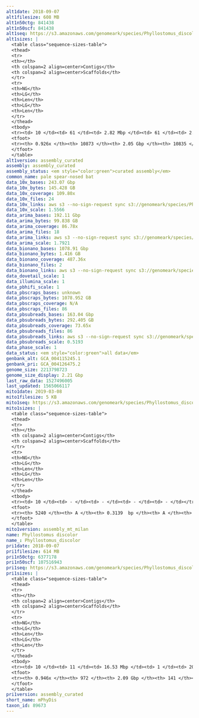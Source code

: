 ```yaml
---
alt1date: 2018-09-07
alt1filesize: 608 MB
alt1n50ctg: 841438
alt1n50scf: 841438
alt1seq: https://s3.amazonaws.com/genomeark/species/Phyllostomus_discolor/mPhyDis1/assembly_curated/mPhyDis1.alt.cur.20180907.fasta.gz
alt1sizes: |
  <table class="sequence-sizes-table">
  <thead>
  <tr>
  <th></th>
  <th colspan=2 align=center>Contigs</th>
  <th colspan=2 align=center>Scaffolds</th>
  </tr>
  <tr>
  <th>NG</th>
  <th>LG</th>
  <th>Len</th>
  <th>LG</th>
  <th>Len</th>
  </tr>
  </thead>
  <tbody>
  <tr><td> 10 </td><td> 61 </td><td> 2.82 Mbp </td><td> 61 </td><td> 2.82 Mbp </td></tr>  <tr><td> 20 </td><td> 157 </td><td> 1.94 Mbp </td><td> 157 </td><td> 1.94 Mbp </td></tr>  <tr><td> 30 </td><td> 289 </td><td> 1.46 Mbp </td><td> 289 </td><td> 1.46 Mbp </td></tr>  <tr><td> 40 </td><td> 464 </td><td> 1.11 Mbp </td><td> 464 </td><td> 1.11 Mbp </td></tr>  <tr style="background-color:#cccccc;"><td> 50 </td><td> 693 </td><td> 0.84 Mbp </td><td> 693 </td><td> 0.84 Mbp </td></tr>  <tr><td> 60 </td><td> 1005 </td><td> 0.61 Mbp </td><td> 1005 </td><td> 0.61 Mbp </td></tr>  <tr><td> 70 </td><td> 1459 </td><td> 0.39 Mbp </td><td> 1459 </td><td> 0.39 Mbp </td></tr>  <tr><td> 80 </td><td> 2302 </td><td> 0.16 Mbp </td><td> 2300 </td><td> 0.17 Mbp </td></tr>  <tr><td> 90 </td><td> 6947 </td><td> 23.07 Kbp </td><td> 6909 </td><td> 23.12 Kbp </td></tr>  <tr><td> 100 </td><td> - </td><td> - </td><td> - </td><td> - </td></tr>  </tbody>
  <tfoot>
  <tr><th> 0.926x </th><th> 10873 </th><th> 2.05 Gbp </th><th> 10835 </th><th> 2.05 Gbp </th></tr>
  </tfoot>
  </table>
alt1version: assembly_curated
assembly: assembly_curated
assembly_status: <em style="color:green">curated assembly</em>
common_name: pale spear-nosed bat
data_10x_bases: 243.07 Gbp
data_10x_bytes: 145.428 GB
data_10x_coverage: 109.80x
data_10x_files: 24
data_10x_links: aws s3 --no-sign-request sync s3://genomeark/species/Phyllostomus_discolor/mPhyDis1/genomic_data/10x/ .<br>
data_10x_scale: 1.5566
data_arima_bases: 192.11 Gbp
data_arima_bytes: 99.838 GB
data_arima_coverage: 86.78x
data_arima_files: 18
data_arima_links: aws s3 --no-sign-request sync s3://genomeark/species/Phyllostomus_discolor/mPhyDis1/genomic_data/arima/ .<br>
data_arima_scale: 1.7921
data_bionano_bases: 1078.91 Gbp
data_bionano_bytes: 1.416 GB
data_bionano_coverage: 487.36x
data_bionano_files: 2
data_bionano_links: aws s3 --no-sign-request sync s3://genomeark/species/Phyllostomus_discolor/mPhyDis1/genomic_data/bionano/ .<br>
data_dovetail_scale: 1
data_illumina_scale: 1
data_pbhifi_scale: 1
data_pbscraps_bases: unknown
data_pbscraps_bytes: 1078.952 GB
data_pbscraps_coverage: N/A
data_pbscraps_files: 86
data_pbsubreads_bases: 163.04 Gbp
data_pbsubreads_bytes: 292.405 GB
data_pbsubreads_coverage: 73.65x
data_pbsubreads_files: 86
data_pbsubreads_links: aws s3 --no-sign-request sync s3://genomeark/species/Phyllostomus_discolor/mPhyDis1/genomic_data/pacbio/ . --exclude "*scraps.bam* --exclude "*ccs.bam*"<br>
data_pbsubreads_scale: 0.5193
data_phase_scale: 1
data_status: <em style="color:green">all data</em>
genbank_alt: GCA_004115245.1
genbank_pri: GCA_004126475.2
genome_size: 2213798723
genome_size_display: 2.21 Gbp
last_raw_data: 1527496005
last_updated: 1565066117
mito1date: 2019-03-08
mito1filesize: 5 KB
mito1seq: https://s3.amazonaws.com/genomeark/species/Phyllostomus_discolor/mPhyDis1/assembly_mt_milan/mPhyDis1.MT.20190308.fasta.gz
mito1sizes: |
  <table class="sequence-sizes-table">
  <thead>
  <tr>
  <th></th>
  <th colspan=2 align=center>Contigs</th>
  <th colspan=2 align=center>Scaffolds</th>
  </tr>
  <tr>
  <th>NG</th>
  <th>LG</th>
  <th>Len</th>
  <th>LG</th>
  <th>Len</th>
  </tr>
  </thead>
  <tbody>
  <tr><td> 10 </td><td> - </td><td> - </td><td> - </td><td> - </td></tr>  <tr><td> 20 </td><td> - </td><td> - </td><td> - </td><td> - </td></tr>  <tr><td> 30 </td><td> - </td><td> - </td><td> - </td><td> - </td></tr>  <tr><td> 40 </td><td> - </td><td> - </td><td> - </td><td> - </td></tr>  <tr style="background-color:#cccccc;"><td> 50 </td><td> - </td><td style="background-color:#ff8888;"> - </td><td> - </td><td style="background-color:#ff8888;"> - </td></tr>  <tr><td> 60 </td><td> - </td><td> - </td><td> - </td><td> - </td></tr>  <tr><td> 70 </td><td> - </td><td> - </td><td> - </td><td> - </td></tr>  <tr><td> 80 </td><td> - </td><td> - </td><td> - </td><td> - </td></tr>  <tr><td> 90 </td><td> - </td><td> - </td><td> - </td><td> - </td></tr>  <tr><td> 100 </td><td> - </td><td> - </td><td> - </td><td> - </td></tr>  </tbody>
  <tfoot>
  <tr><th> 5240 </th><th> A </th><th> 0.3139  bp </th><th> A </th><th> 0.3139  bp </th></tr>
  </tfoot>
  </table>
mito1version: assembly_mt_milan
name: Phyllostomus discolor
name_: Phyllostomus_discolor
pri1date: 2018-09-07
pri1filesize: 614 MB
pri1n50ctg: 6377178
pri1n50scf: 107516943
pri1seq: https://s3.amazonaws.com/genomeark/species/Phyllostomus_discolor/mPhyDis1/assembly_curated/mPhyDis1.pri.cur.20180907.fasta.gz
pri1sizes: |
  <table class="sequence-sizes-table">
  <thead>
  <tr>
  <th></th>
  <th colspan=2 align=center>Contigs</th>
  <th colspan=2 align=center>Scaffolds</th>
  </tr>
  <tr>
  <th>NG</th>
  <th>LG</th>
  <th>Len</th>
  <th>LG</th>
  <th>Len</th>
  </tr>
  </thead>
  <tbody>
  <tr><td> 10 </td><td> 11 </td><td> 16.53 Mbp </td><td> 1 </td><td> 205.57 Mbp </td></tr>  <tr><td> 20 </td><td> 26 </td><td> 12.27 Mbp </td><td> 2 </td><td> 200.29 Mbp </td></tr>  <tr><td> 30 </td><td> 46 </td><td> 9.82 Mbp </td><td> 3 </td><td> 175.15 Mbp </td></tr>  <tr><td> 40 </td><td> 71 </td><td> 8.12 Mbp </td><td> 4 </td><td> 170.18 Mbp </td></tr>  <tr style="background-color:#cccccc;"><td> 50 </td><td> 102 </td><td style="background-color:#88ff88;"> 6.38 Mbp </td><td> 6 </td><td style="background-color:#88ff88;"> 107.52 Mbp </td></tr>  <tr><td> 60 </td><td> 141 </td><td> 4.64 Mbp </td><td> 8 </td><td> 102.70 Mbp </td></tr>  <tr><td> 70 </td><td> 198 </td><td> 3.31 Mbp </td><td> 10 </td><td> 94.65 Mbp </td></tr>  <tr><td> 80 </td><td> 281 </td><td> 2.04 Mbp </td><td> 13 </td><td> 75.52 Mbp </td></tr>  <tr><td> 90 </td><td> 459 </td><td> 0.71 Mbp </td><td> 18 </td><td> 24.18 Mbp </td></tr>  <tr><td> 100 </td><td> - </td><td> - </td><td> - </td><td> - </td></tr>  </tbody>
  <tfoot>
  <tr><th> 0.946x </th><th> 972 </th><th> 2.09 Gbp </th><th> 141 </th><th> 2.12 Gbp </th></tr>
  </tfoot>
  </table>
pri1version: assembly_curated
short_name: mPhyDis
taxon_id: 89673
---
```

